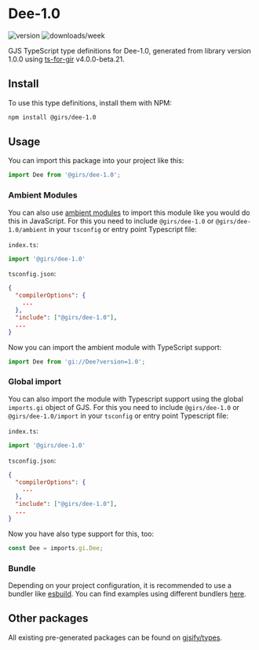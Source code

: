 
# Dee-1.0

![version](https://img.shields.io/npm/v/@girs/dee-1.0)
![downloads/week](https://img.shields.io/npm/dw/@girs/dee-1.0)


GJS TypeScript type definitions for Dee-1.0, generated from library version 1.0.0 using [ts-for-gir](https://github.com/gjsify/ts-for-gir) v4.0.0-beta.21.


## Install

To use this type definitions, install them with NPM:
```bash
npm install @girs/dee-1.0
```

## Usage

You can import this package into your project like this:
```ts
import Dee from '@girs/dee-1.0';
```

### Ambient Modules

You can also use [ambient modules](https://github.com/gjsify/ts-for-gir/tree/main/packages/cli#ambient-modules) to import this module like you would do this in JavaScript.
For this you need to include `@girs/dee-1.0` or `@girs/dee-1.0/ambient` in your `tsconfig` or entry point Typescript file:

`index.ts`:
```ts
import '@girs/dee-1.0'
```

`tsconfig.json`:
```json
{
  "compilerOptions": {
    ...
  },
  "include": ["@girs/dee-1.0"],
  ...
}
```

Now you can import the ambient module with TypeScript support: 

```ts
import Dee from 'gi://Dee?version=1.0';
```

### Global import

You can also import the module with Typescript support using the global `imports.gi` object of GJS.
For this you need to include `@girs/dee-1.0` or `@girs/dee-1.0/import` in your `tsconfig` or entry point Typescript file:

`index.ts`:
```ts
import '@girs/dee-1.0'
```

`tsconfig.json`:
```json
{
  "compilerOptions": {
    ...
  },
  "include": ["@girs/dee-1.0"],
  ...
}
```

Now you have also type support for this, too:

```ts
const Dee = imports.gi.Dee;
```

### Bundle

Depending on your project configuration, it is recommended to use a bundler like [esbuild](https://esbuild.github.io/). You can find examples using different bundlers [here](https://github.com/gjsify/ts-for-gir/tree/main/examples).

## Other packages

All existing pre-generated packages can be found on [gjsify/types](https://github.com/gjsify/types).

